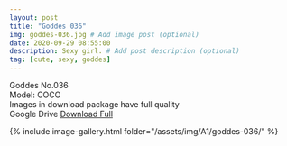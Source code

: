 ```yaml
---
layout: post
title: "Goddes 036"
img: goddes-036.jpg # Add image post (optional)
date: 2020-09-29 08:55:00
description: Sexy girl. # Add post description (optional)
tag: [cute, sexy, goddes]
---
```

Goddes No.036  
Model: COCO                 
Images in download package have full quality                    
Google Drive [Download Full](http://gestyy.com/eeC8JM)

{% include image-gallery.html folder="/assets/img/A1/goddes-036/" %}
